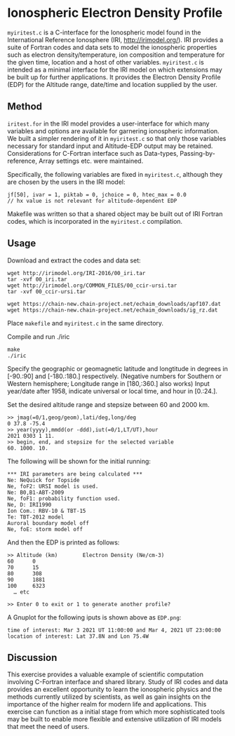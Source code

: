 # Ionospheric Electron Density Profile

`myiritest.c` is a C-interface for the Ionospheric model found in the International Reference Ionosphere (IRI, http://irimodel.org/). 
IRI provides a suite of Fortran codes and data sets to model the ionospheric properties such as electron density/temperature, ion composition and temperature for the given time, location and a host of other variables. 
`myiritest.c` is intended as a minimal interface for the IRI model on which extensions may be built up for further applications. 
It provides the Electron Density Profile (EDP) for the Altitude range, date/time and location supplied by the user.

## Method

`iritest.for` in the IRI model provides a user-interface for which many variables and options are available for garnering ionospheric information. 
We built a simpler rendering of it in `myiritest.c` so that only those variables necessary for standard input and Altitude-EDP output may be retained. 
Considerations for C-Fortran interface such as Data-types, Passing-by-reference, Array settings etc. were maintained.

Specifically, the following variables are fixed in `myiritest.c`, although they are chosen by the users in the IRI model:

```
jf[50], ivar = 1, piktab = 0, jchoice = 0, htec_max = 0.0
// hx value is not relevant for altitude-dependent EDP
```

Makefile was written so that a shared object may be built out of IRI Fortran codes, which is incorporated in the `myiritest.c` compilation.

## Usage

Download and extract the codes and data set:

```
wget http://irimodel.org/IRI-2016/00_iri.tar 
tar -xvf 00_iri.tar
wget http://irimodel.org/COMMON_FILES/00_ccir-ursi.tar
tar -xvf 00_ccir-ursi.tar

wget https://chain-new.chain-project.net/echaim_downloads/apf107.dat
wget https://chain-new.chain-project.net/echaim_downloads/ig_rz.dat
```

Place `makefile` and `myiritest.c` in the same directory.

Compile and run ./iric

```
make
./iric
```

Specify the geographic or geomagnetic latitude and longtitude in degrees in [-90.:90] and [-180.:180.] respectively. 
(Negative numbers for Southern or Western hemisphere; Longitude range in [180,:360.] also works)
Input year/date after 1958, indicate universal or local time, and hour in [0.:24.].

Set the desired altitude range and stepsize between 60 and 2000 km.

```
>> jmag(=0/1,geog/geom),lati/deg,long/deg
0 37.8 -75.4
>> year(yyyy),mmdd(or -ddd),iut(=0/1,LT/UT),hour
2021 0303 1 11.
>> begin, end, and stepsize for the selected variable
60. 1000. 10.
```

The following will be shown for the initial running:

```
*** IRI parameters are being calculated ***
Ne: NeQuick for Topside
Ne, foF2: URSI model is used.
Ne: B0,B1-ABT-2009
Ne, foF1: probability function used.
Ne, D: IRI1990
Ion Com.: RBV-10 & TBT-15
Te: TBT-2012 model
Auroral boundary model off
Ne, foE: storm model off
```

And then the EDP is printed as follows:

```
>> Altitude (km)        Electron Density (Ne/cm-3)
60      0
70      15
80      308
90      1881
100     6323
  … etc

>> Enter 0 to exit or 1 to generate another profile?
```

A Gnuplot for the following iputs is shown above as `EDP.png`:
```
time of interest: Mar 3 2021 UT 11:00:00 and Mar 4, 2021 UT 23:00:00 
location of interest: Lat 37.8N and Lon 75.4W 
```

## Discussion

This exercise provides a valuable example of scientific computation involving C-Fortran interface and shared library. 
Study of IRI codes and data provides an excellent opportunity to learn the ionospheric physics and the methods currently utilized by scientists,
as well as gain insights on the importance of the higher realm for modern life and applications. 
This exercise can function as a initial stage from which more sophisticated tools may be built to enable more flexible and extensive utilization of IRI models that meet the need of users.
